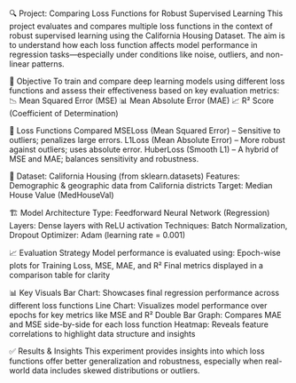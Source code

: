 🔍 Project: Comparing Loss Functions for Robust Supervised Learning
This project evaluates and compares multiple loss functions in the context of robust supervised learning using the California Housing Dataset. The aim is to understand how each loss function affects model performance in regression tasks—especially under conditions like noise, outliers, and non-linear patterns.

📌 Objective
To train and compare deep learning models using different loss functions and assess their effectiveness based on key evaluation metrics:
📉 Mean Squared Error (MSE)
📊 Mean Absolute Error (MAE)
📈 R² Score (Coefficient of Determination)

🧠 Loss Functions Compared
MSELoss (Mean Squared Error) – Sensitive to outliers; penalizes large errors.
L1Loss (Mean Absolute Error) – More robust against outliers; uses absolute error.
HuberLoss (Smooth L1) – A hybrid of MSE and MAE; balances sensitivity and robustness.

🧪 Dataset: California Housing (from sklearn.datasets)
Features: Demographic & geographic data from California districts
Target: Median House Value (MedHouseVal)

🏗️ Model Architecture
Type: Feedforward Neural Network (Regression)
Layers: Dense layers with ReLU activation
Techniques: Batch Normalization, Dropout
Optimizer: Adam (learning rate = 0.001)

📈 Evaluation Strategy
Model performance is evaluated using:
Epoch-wise plots for Training Loss, MSE, MAE, and R²
Final metrics displayed in a comparison table for clarity

📊 Key Visuals
Bar Chart: Showcases final regression performance across different loss functions
Line Chart: Visualizes model performance over epochs for key metrics like MSE and R²
Double Bar Graph: Compares MAE and MSE side-by-side for each loss function
Heatmap: Reveals feature correlations to highlight data structure and insights

✅ Results & Insights
This experiment provides insights into which loss functions offer better generalization and robustness, especially when real-world data includes skewed distributions or outliers.
